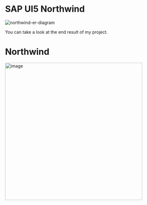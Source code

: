 # SAP UI5 Northwind
![northwind-er-diagram](https://github.com/user-attachments/assets/17adf08e-a7b3-416f-9e2f-b62344a75953)

You can take a look at the end result of my project.

# Northwind
<img width="449" alt="image" src="https://github.com/user-attachments/assets/90277796-7ba9-4467-94b1-a7cc2f810239">
